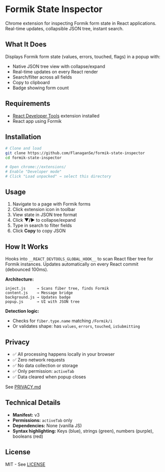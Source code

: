 # Formik State Inspector

Chrome extension for inspecting Formik form state in React applications. Real-time updates, collapsible JSON tree, instant search.

## What It Does

Displays Formik form state (values, errors, touched, flags) in a popup with:
- Native JSON tree view with collapse/expand
- Real-time updates on every React render
- Search/filter across all fields
- Copy to clipboard
- Badge showing form count

## Requirements

- [React Developer Tools](https://chrome.google.com/webstore/detail/react-developer-tools/fmkadmapgofadopljbjfkapdkoienihi) extension installed
- React app using Formik

## Installation

```bash
# Clone and load
git clone https://github.com/FlanaganSe/formik-state-inspector
cd formik-state-inspector

# Open chrome://extensions/
# Enable "Developer mode"
# Click "Load unpacked" → select this directory
```

## Usage

1. Navigate to a page with Formik forms
2. Click extension icon in toolbar
3. View state in JSON tree format
4. Click **▼/▶** to collapse/expand
5. Type in search to filter fields
6. Click **Copy** to copy JSON

## How It Works

Hooks into `__REACT_DEVTOOLS_GLOBAL_HOOK__` to scan React fiber tree for Formik instances. Updates automatically on every React commit (debounced 100ms).

**Architecture:**
```
inject.js     → Scans fiber tree, finds Formik
content.js    → Message bridge
background.js → Updates badge
popup.js      → UI with JSON tree
```

**Detection logic:**
- Checks for `fiber.type.name` matching `/Formik/i`
- Or validates shape: has `values`, `errors`, `touched`, `isSubmitting`

## Privacy

- ✅ All processing happens locally in your browser
- ✅ Zero network requests
- ✅ No data collection or storage
- ✅ Only permission: `activeTab`
- ✅ Data cleared when popup closes

See [PRIVACY.md](PRIVACY.md)

## Technical Details

- **Manifest:** v3
- **Permissions:** `activeTab` only
- **Dependencies:** None (vanilla JS)
- **Syntax highlighting:** Keys (blue), strings (green), numbers (purple), booleans (red)

## License

MIT - See [LICENSE](LICENSE)
